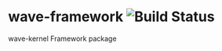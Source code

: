 wave-framework <img src="https://travis-ci.org/phpAcorn/wave-framework.svg?branch=master" title="Travis-CI Build Status" alt="Build Status"/>
==============

wave-kernel Framework package  
